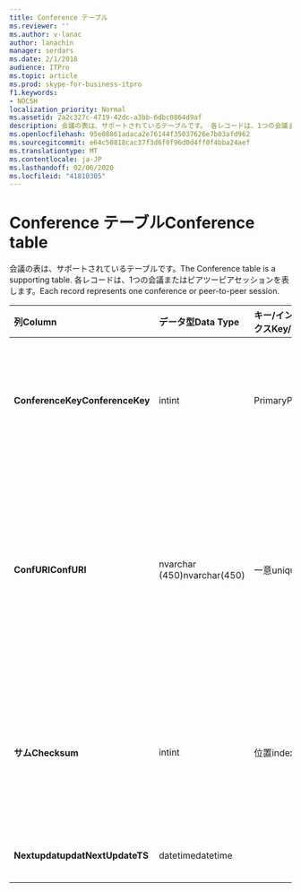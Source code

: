 ```yaml
---
title: Conference テーブル
ms.reviewer: ''
ms.author: v-lanac
author: lanachin
manager: serdars
ms.date: 2/1/2018
audience: ITPro
ms.topic: article
ms.prod: skype-for-business-itpro
f1.keywords:
- NOCSH
localization_priority: Normal
ms.assetid: 2a2c327c-4719-42dc-a3bb-6dbc0864d9af
description: 会議の表は、サポートされているテーブルです。 各レコードは、1つの会議またはピアツーピアセッションを表します。
ms.openlocfilehash: 95e08861adaca2e76144f35037626e7b03afd962
ms.sourcegitcommit: e64c50818cac37f3d6f0f96d0d4ff0f4bba24aef
ms.translationtype: MT
ms.contentlocale: ja-JP
ms.lasthandoff: 02/06/2020
ms.locfileid: "41810305"
---
```

# <a name="conference-table"></a><span data-ttu-id="cc75b-104">Conference テーブル</span><span class="sxs-lookup"><span data-stu-id="cc75b-104">Conference table</span></span>
 
<span data-ttu-id="cc75b-105">会議の表は、サポートされているテーブルです。</span><span class="sxs-lookup"><span data-stu-id="cc75b-105">The Conference table is a supporting table.</span></span> <span data-ttu-id="cc75b-106">各レコードは、1つの会議またはピアツーピアセッションを表します。</span><span class="sxs-lookup"><span data-stu-id="cc75b-106">Each record represents one conference or peer-to-peer session.</span></span>
  
|<span data-ttu-id="cc75b-107">**列**</span><span class="sxs-lookup"><span data-stu-id="cc75b-107">**Column**</span></span>|<span data-ttu-id="cc75b-108">**データ型**</span><span class="sxs-lookup"><span data-stu-id="cc75b-108">**Data Type**</span></span>|<span data-ttu-id="cc75b-109">**キー/インデックス**</span><span class="sxs-lookup"><span data-stu-id="cc75b-109">**Key/Index**</span></span>|<span data-ttu-id="cc75b-110">**詳細**</span><span class="sxs-lookup"><span data-stu-id="cc75b-110">**Details**</span></span>|
|:-----|:-----|:-----|:-----|
|<span data-ttu-id="cc75b-111">**ConferenceKey**</span><span class="sxs-lookup"><span data-stu-id="cc75b-111">**ConferenceKey**</span></span> <br/> |<span data-ttu-id="cc75b-112">int</span><span class="sxs-lookup"><span data-stu-id="cc75b-112">int</span></span>  <br/> |<span data-ttu-id="cc75b-113">Primary</span><span class="sxs-lookup"><span data-stu-id="cc75b-113">Primary</span></span>  <br/> |<span data-ttu-id="cc75b-114">この会議レコードを識別する一意の番号です。</span><span class="sxs-lookup"><span data-stu-id="cc75b-114">Unique number identifying this conference record.</span></span>  <br/> |
|<span data-ttu-id="cc75b-115">**ConfURI**</span><span class="sxs-lookup"><span data-stu-id="cc75b-115">**ConfURI**</span></span> <br/> |<span data-ttu-id="cc75b-116">nvarchar (450)</span><span class="sxs-lookup"><span data-stu-id="cc75b-116">nvarchar(450)</span></span>  <br/> |<span data-ttu-id="cc75b-117">一意</span><span class="sxs-lookup"><span data-stu-id="cc75b-117">unique</span></span>  <br/> |<span data-ttu-id="cc75b-118">会議の URI (会議の場合) または [この Id がピアツーピアセッションの場合] です。</span><span class="sxs-lookup"><span data-stu-id="cc75b-118">Conference URI if this is a conference, or DialogID if this is a peer-to-peer session.</span></span>  <br/> |
|<span data-ttu-id="cc75b-119">**サム**</span><span class="sxs-lookup"><span data-stu-id="cc75b-119">**Checksum**</span></span> <br/> |<span data-ttu-id="cc75b-120">int</span><span class="sxs-lookup"><span data-stu-id="cc75b-120">int</span></span>  <br/> |<span data-ttu-id="cc75b-121">位置</span><span class="sxs-lookup"><span data-stu-id="cc75b-121">index</span></span>  <br/> |<span data-ttu-id="cc75b-122">会議 URI のチェックサム。</span><span class="sxs-lookup"><span data-stu-id="cc75b-122">Checksum of the conference URI.</span></span> <span data-ttu-id="cc75b-123">これは内部的に使用されます。</span><span class="sxs-lookup"><span data-stu-id="cc75b-123">This is used internally.</span></span>  <br/> |
|<span data-ttu-id="cc75b-124">**Nextupdatupdat**</span><span class="sxs-lookup"><span data-stu-id="cc75b-124">**NextUpdateTS**</span></span> <br/> |<span data-ttu-id="cc75b-125">datetime</span><span class="sxs-lookup"><span data-stu-id="cc75b-125">datetime</span></span>  <br/> ||<span data-ttu-id="cc75b-126">内部使用のみ。</span><span class="sxs-lookup"><span data-stu-id="cc75b-126">For internal use only.</span></span>  <br/> |
   

